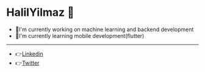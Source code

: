 # HalilYilmaz 👋

- 🚀I'm currently working on machine learning and backend development
- 🚀I'm currently learning mobile development(flutter)
---
- 👉[Linkedin](https://www.linkedin.com/feed/)
- 👉[Twitter]()
